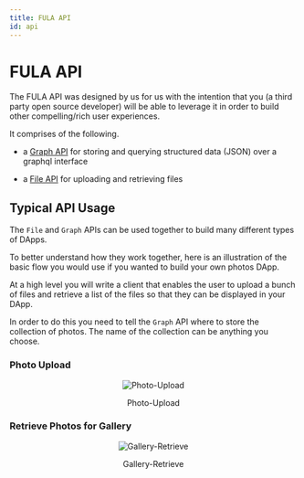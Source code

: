 ```yaml
---
title: FULA API
id: api
---
```

# FULA API

The FULA API was designed by us for us with the intention that you (a third party open source developer) will be able to leverage it in order to build other compelling/rich user experiences.

It comprises of the following.

  * a [Graph API](./api/graph.md) for storing and querying structured data (JSON) over a graphql interface

  * a [File API](./api/file.md) for uploading and retrieving files

## Typical API Usage

The `File` and `Graph` APIs can be used together to build many different types of DApps.

To better understand how they work together, here is an illustration of the basic flow you would use if you wanted to build your own photos DApp.

At a high level you will write a client that enables the user to upload a bunch of files and retrieve a list of the files so that they can be displayed in your DApp.

In order to do this you need to tell the `Graph` API where to store the collection of photos.  The name of the collection can be anything you choose.

### Photo Upload

<p align="center">
  <img alt="Photo-Upload" src="https://raw.githubusercontent.com/functionland/docs/246391d247fb301351e483594037135d2b3e03d3/static/diagrams/upload-photo.svg"/>
  <p align="center">Photo-Upload</p>
</p>

### Retrieve Photos for Gallery

<p align="center">
  <img alt="Gallery-Retrieve" src="https://raw.githubusercontent.com/functionland/docs/246391d247fb301351e483594037135d2b3e03d3/static/diagrams/retrieve-photo.svg"/>
  <p align="center">Gallery-Retrieve</p>
</p>

